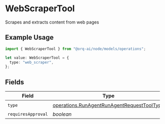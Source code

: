 # WebScraperTool

Scrapes and extracts content from web pages

## Example Usage

```typescript
import { WebScraperTool } from "@orq-ai/node/models/operations";

let value: WebScraperTool = {
  type: "web_scraper",
};
```

## Fields

| Field                                                                                                    | Type                                                                                                     | Required                                                                                                 | Description                                                                                              |
| -------------------------------------------------------------------------------------------------------- | -------------------------------------------------------------------------------------------------------- | -------------------------------------------------------------------------------------------------------- | -------------------------------------------------------------------------------------------------------- |
| `type`                                                                                                   | [operations.RunAgentRunAgentRequestToolType](../../models/operations/runagentrunagentrequesttooltype.md) | :heavy_check_mark:                                                                                       | N/A                                                                                                      |
| `requiresApproval`                                                                                       | *boolean*                                                                                                | :heavy_minus_sign:                                                                                       | N/A                                                                                                      |